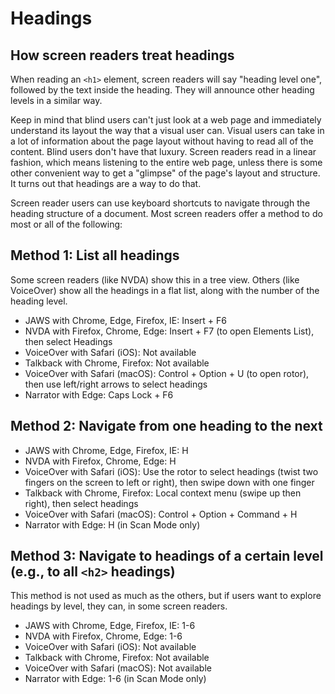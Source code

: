 # Headings

## How screen readers treat headings

When reading an `<h1>` element, screen readers will say "heading level one", followed by the text inside the heading. They will announce other heading levels in a similar way.

Keep in mind that blind users can't just look at a web page and immediately understand its layout the way that a visual user can. Visual users can take in a lot of information about the page layout without having to read all of the content. Blind users don't have that luxury. Screen readers read in a linear fashion, which means listening to the entire web page, unless there is some other convenient way to get a "glimpse" of the page's layout and structure. It turns out that headings are a way to do that.

Screen reader users can use keyboard shortcuts to navigate through the heading structure of a document. Most screen readers offer a method to do most or all of the following:

## Method 1: List all headings

Some screen readers (like NVDA) show this in a tree view. Others (like VoiceOver) show all the headings in a flat list, along with the number of the heading level.

- JAWS with Chrome, Edge, Firefox, IE: Insert + F6
- NVDA with Firefox, Chrome, Edge: Insert + F7 (to open Elements List), then select Headings
- VoiceOver with Safari (iOS): Not available
- Talkback with Chrome, Firefox: Not available
- VoiceOver with Safari (macOS): Control + Option + U (to open rotor), then use left/right arrows to select headings
- Narrator with Edge: Caps Lock + F6

## Method 2: Navigate from one heading to the next

- JAWS with Chrome, Edge, Firefox, IE: H
- NVDA with Firefox, Chrome, Edge: H
- VoiceOver with Safari (iOS): Use the rotor to select headings (twist two fingers on the screen to left or right), then swipe down with one finger
- Talkback with Chrome, Firefox: Local context menu (swipe up then right), then select headings
- VoiceOver with Safari (macOS): Control + Option + Command + H
- Narrator with Edge: H (in Scan Mode only)

## Method 3: Navigate to headings of a certain level (e.g., to all `<h2>` headings)

This method is not used as much as the others, but if users want to explore headings by level, they can, in some screen readers.

- JAWS with Chrome, Edge, Firefox, IE: 1-6
- NVDA with Firefox, Chrome, Edge: 1-6
- VoiceOver with Safari (iOS): Not available
- Talkback with Chrome, Firefox: Not available
- VoiceOver with Safari (macOS): Not available
- Narrator with Edge: 1-6 (in Scan Mode only)
